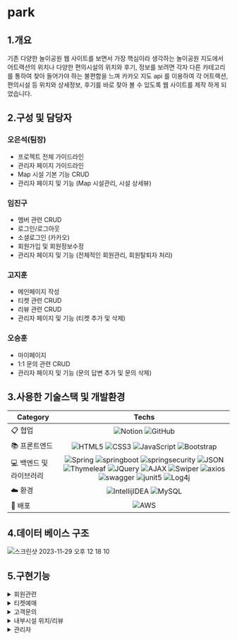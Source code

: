 <h1>park</h1>
<h2>1.개요</h2>
 기존 다양한 놀이공원 웹 사이트를 보면서 가장 핵심이라 생각하는 놀이공원 지도에서 어트랙션의 위치나 다양한 편의시설의 위치와 후기, 정보를 보려면 각자 다른 카테고리를 통하여 찾아 들어가야 하는 불편함을 느껴 카카오 지도 api 를 이용하여 각 어트랙션, 편의시설 등 위치와 상세정보, 후기를 바로 찾아 볼 수 있도록 웹 사이트를 제작 하게 되었습니다.
 <h2>2.구성 및 담당자</h2>
 
 ### 오은석(팀장)

- 프로젝트 전체 가이드라인
- 관리자 페이지 가이드라인
- Map 시설 기본 기능 CRUD
- 관리자 페이지 및 기능 (Map 시설관리, 시설 상세뷰)

### 임진구

- 멤버 관련 CRUD
- 로그인/로그아웃
- 소셜로그인 (카카오)
- 회원가입 및 회원정보수정
- 관리자 페이지 및 기능 (전체적인 회원관리, 회원탈퇴자 처리)

### 고지훈

- 메인페이지 작성
- 티켓 관련 CRUD
- 리뷰 관련 CRUD
- 관리자 페이지 및 기능 (티켓 추가 및 삭제)

### 오승훈

- 마이페이지
- 1:1 문의 관련 CRUD
- 관리자 페이지 및 기능 (문의 답변 추가 및 문의 삭제)

 <h2>3.사용한 기술스택 및 개발환경</h2>
 
 | Category 	| Techs 	|
|---	|:---:	|
| 📋 협업 	|   ![Notion](https://img.shields.io/badge/Notion-000000.svg?style=flat-square&logo=notion&logoColor=white)   ![GitHub](https://img.shields.io/badge/GitHub-181717.svg?style=flat-square&logo=github&logoColor=white) 	|
| 📚 프론트엔드 	| ![HTML5](https://img.shields.io/badge/HTML5-%23E34F26.svg?style=flat-square&logo=html5&logoColor=white) ![CSS3](https://img.shields.io/badge/CSS3-%231572B6.svg?style=flat-square&logo=css3&logoColor=white) ![JavaScript](https://img.shields.io/badge/Javascript-%23323330.svg?style=flat-square&logo=javascript&logoColor=%23F7DF1E)  ![Bootstrap](https://img.shields.io/badge/Bootstrap-%23563D7C.svg?style=flat-square&logo=bootstrap&logoColor=white) | 
| 💻 백엔드 및 라이브러리 	| ![Spring](https://img.shields.io/badge/Spring-%236DB33F.svg?style=flat-square&logo=spring&logoColor=white) ![springboot](https://img.shields.io/badge/springboot-%6DB33F.svg?style=flat-square&logo=springboot&logoColor=white) ![springsecurity](https://img.shields.io/badge/springsecurity-%6DB33F.svg?style=flat-square&logo=springsecurity&logoColor=white) ![JSON](https://img.shields.io/badge/JSON-000000.svg?style=flat-square&logo=json&logoColor=white) ![Thymeleaf](https://img.shields.io/badge/Thymeleaf-%23005C0F.svg?style=flat-square&logo=Thymeleaf&logoColor=white) ![JQuery](https://img.shields.io/badge/jquery-%230769AD.svg?style=flat-square&logo=jquery&logoColor=white) ![AJAX](https://img.shields.io/badge/AJAX-%231572B6.svg?style=flat-square&logo=AJAX&logoColor=white) ![Swiper](https://img.shields.io/badge/Swiper-6332F6.svg?style=flat-square&logo=swiper&logoColor=white) ![axios](https://img.shields.io/badge/axios-5A29E4.svg?style=flat-square&logo=axios&logoColor=white) ![swagger](https://img.shields.io/badge/Swagger-85EA2D.svg?style=flat-square&logo=swagger&logoColor=white) ![junit5](https://img.shields.io/badge/junit5-%25A162.svg?style=flat-square&logo=junit5&logoColor=white) ![Log4j](https://img.shields.io/badge/Log4j-%23FA0F00.svg?style=flat-square&logo=Log4j&logoColor=white) |
| ☁️ 환경 | ![IntellijIDEA](https://img.shields.io/badge/IntellijIDEA-000000.svg?style=flat-square&logo=intellijidea&logoColor=white) ![MySQL](https://img.shields.io/badge/Mysql-4479A1.svg?style=flat-square&logo=mysql&logoColor=white) |
| 💾 배포 	| ![AWS](https://img.shields.io/badge/AWS-%23FF9900.svg?style=flat-square&logo=amazon-aws&logoColor=white) |

 <h2>4.데이터 베이스 구조</h2>
 
 ![스크린샷 2023-11-29 오후 12 18 10](https://github.com/jingugugu/park/assets/116573862/d7df642c-19f8-469d-b92d-f1702802f13a)
 
 <h2>5.구현기능</h2>

 <details>
  <summary>회원관련</summary>
  <h3>회원가입</h3>
  로그인 페이지에서 회원가입을 클릭하여 회원가입 페이지로 이동합니다.
  
  ![로그인창](https://github.com/jingugugu/park/assets/116573862/313e7e78-0bc0-4910-bb8b-e67500a3f4d2)

  비어있는 항목이 있으면 회원가입 처리를 거절합니다.

  ![스크린샷 2023-11-29 오후 7 05 04](https://github.com/jingugugu/park/assets/116573862/ede323c7-3260-4e91-b66d-4334f9b81217)

  이메일인증을 클릭하여 해당 이메일로 인증키를 발송받은 후 이메일인증을 완료합니다.

  ![스크린샷 2024-01-25 오후 3 20 55](https://github.com/jingugugu/park/assets/116573862/c7f43e1b-4767-4f3f-8cf2-f85edf718c80)

  ![스크린샷 2024-01-25 오후 3 21 16](https://github.com/jingugugu/park/assets/116573862/170afb24-6614-4e67-b5e6-b2de62e14f05)

  ![스크린샷 2024-01-25 오후 3 21 34](https://github.com/jingugugu/park/assets/116573862/2997155e-69a2-44b1-8b27-c4884e77a36b)

  모든 항목을 입력후 유효성검사 통과후에 회원가입을 완료합니다.

  ![스크린샷 2024-01-25 오후 3 23 58](https://github.com/jingugugu/park/assets/116573862/eb224aa6-0ff7-406d-b06b-c91c1edb841d)

  <h3>로그인</h3>
  로그인 시도 시 Spring Security 를 이용하여 가입된 아이디와 비밀번호를 비교하여 일치한다면 로그인이 성공하고, 일치하지 않다면 경고 메세지를 출력합니다.
  자동 로그인 기능도 지원하여 자동 로그인 선택 여부를 선택하여 로그인을 할 수 있습니다.

  ![로그인](https://github.com/jingugugu/park/assets/116573862/dbfe4324-c0cf-4b76-8c7c-7704d31ba326)

  카카오 로그인도 지원합니다

  ![카카오로그인](https://github.com/jingugugu/park/assets/116573862/c98a67a7-74fd-433b-96d9-a72adcc5565c)

  <h3>비밀번호 찾기</h3>
  이메일 인증을 통하여 인증키 확인시 비밀번호 수정이 가능합니다.

  <img width="1129" alt="비밀번호찾기" src="https://github.com/jingugugu/park/assets/116573862/dd1595f6-8c77-4d0a-ac88-e22cca7af0e8">

  <img width="905" alt="비밀번호찾기2" src="https://github.com/jingugugu/park/assets/116573862/f3eb4486-ce7b-4e8d-8911-d817b34d2e4f">

  <h3>마이페이지</h3>
  마이페이지에서 내 정보를 확인,수정,탈퇴 가 가능하고 내가 작성한 리뷰, 문의, 티켓구매내역을 확인할 수 있습니다.

  ![스크린샷 2024-01-25 오후 4 21 48](https://github.com/jingugugu/park/assets/116573862/c35124f6-f3f0-4975-9a48-fbc456d16865)
  ![스크린샷 2024-01-25 오후 4 23 22](https://github.com/jingugugu/park/assets/116573862/ecfa0ce2-0f9a-485f-8f11-680be1e37231)
  ![스크린샷 2024-01-25 오후 4 23 32](https://github.com/jingugugu/park/assets/116573862/d413a028-ecf6-43bb-8215-55213279e0bd)
  ![스크린샷 2024-01-25 오후 4 23 37](https://github.com/jingugugu/park/assets/116573862/adda44a2-0f34-4af9-8433-3387b5f5bc1b)

  <h3>정보수정</h3>
  정보수정은 기존 비밀번호를 입력받아야 수정이 가능하며, 비밀번호 변경을 원하는 경우 비밀번호 변경을 클릭 후 원하는 비밀번호를 입력합니다.
  
  <img width="905" alt="정보수정2" src="https://github.com/jingugugu/park/assets/116573862/adfe5a2e-6b81-4792-b626-5d11f5e01875">
  <img width="905" alt="정보수정" src="https://github.com/jingugugu/park/assets/116573862/1d36ef21-7f4e-4bf9-8abb-36d08c3474a2">

  <h3>회원탈퇴</h3>
  회원탈퇴는 바로 탈퇴처리가 이루어지지 않고 탈퇴 신청을 하고 관리자가 검토 후 탈퇴처리를 하는 형식입니다.
  
  ![스크린샷 2024-01-25 오후 4 43 34](https://github.com/jingugugu/park/assets/116573862/a05b91e9-0a10-4db0-9687-247ec6ea515c)
 </details>

<details>
  <summary>티켓예매</summary>
  ㄹㄹㄹㄹ
</details>

<details>
  <summary>고객문의</summary>
  ㄴㅁㅎㄴㅎ
</details>

<details>
  <summary>내부시설 위치/리뷰</summary>
  ㅁㄴㅇㄹㄴㅁㅇㄹ
</details>

<details>
  <summary>관리자</summary>
  ㄴㅁㅇㄹㄴㅇㄹ
</details>
